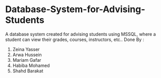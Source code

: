 # Database-System-for-Advising-Students
A database system created for advising students using MSSQL, where a student can view their grades, courses, instructors, etc..
Done By :
  1. Zeina Yasser
  2. Arwa Hussein
  3. Mariam Gafar
  4. Habiba Mohamed
  5. Shahd Barakat
